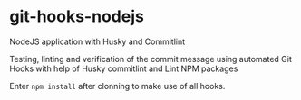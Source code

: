# git-hooks-nodejs
NodeJS application with Husky and Commitlint

Testing, linting and verification of the commit message using automated Git Hooks with help of Husky commitlint and Lint NPM packages

Enter `npm install` after clonning to make use of all hooks.
